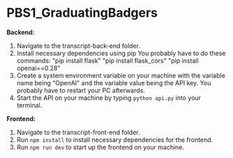 # PBS1_GraduatingBadgers

**Backend:**
1. Navigate to the transcript-back-end folder.
2. Install necessary dependencies using pip
    You probably have to do these commands:
    "pip install flask"
    "pip install flask_cors"
    "pip install openai==0.28"
3. Create a system environment variable on your machine with the variable name being "OpenAI" and the variable value being the API key. You probably have to restart your PC afterwards.
4. Start the API on your machine by typing `python api.py` into your terminal.

**Frontend:**
1. Navigate to the transcript-front-end folder.
2. Run `npm install` to install necessary dependencies for the frontend.
3. Run `npm run dev` to start up the frontend on your machine.